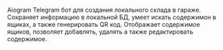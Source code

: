 Aiogram Telegram бот для создания локального склада в гараже. 
Сохраняет информацию в локальной БД, умеет искать содержимон в ящиках, 
а также генерировать QR код. Отображает содержимое ящиков, позволяет добавлять, 
удалять а также редактировать содержимое.